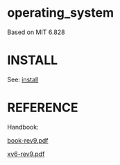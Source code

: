 # operating_system
Based on MIT 6.828

# INSTALL

See: [install](install.md)

# REFERENCE

Handbook:

[book-rev9.pdf](book-rev9.pdf)

[xv6-rev9.pdf](xv6-rev9.pdf)
